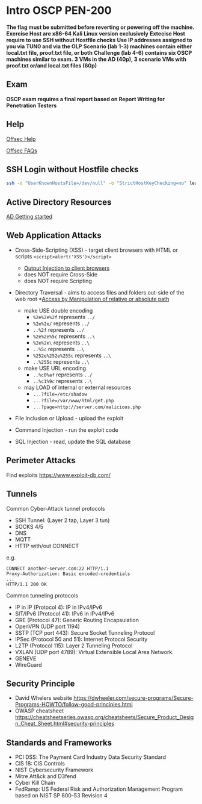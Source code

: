 # Intro OSCP PEN-200

**The flag must be submitted before reverting or powering off the machine.**
**Exercise Host are x86-64 Kali Linux version exclusively**
**Extecise Host require to use SSH without Hostfile checks**
**Use IP addresses assigned to you via TUN0 and via the OLP**
**Scenario (lab 1-3) machines contain either local.txt file, proof.txt file, or both**
**Challenge (lab 4-6) contains six OSCP machines similar to exam.**
**3 VMs in the AD (40p), 3 scenario VMs with proof.txt or/and local.txt files (60p)**

## Exam

**OSCP exam requires a final report based on Report Writing for Penetration Testers**

## Help

[Offsec Help](https://help.offsec.com/)

[Offsec FAQs](https://help.offsec.com/hc/en-us/categories/360002666252-General-Frequently-Asked-Questions-FAQs)

## SSH Login without Hostfile checks

```bash
ssh -o "UserKnownHostsFile=/dev/null" -o "StrictHostKeyChecking=no" learner@remote-ip
```

## Active Directory Resources

[AD Getting started](https://learn.microsoft.com/en-us/windows-server/identity/ad-ds/get-started/virtual-dc/active-directory-domain-services-overview)

## Web Application Attacks

* Cross-Side-Scripting (XSS) - target client browsers with HTML or scripts `<script>alert('XSS')</script>`
  * [Output Injection to client browsers](https://www.offsec.com/offsec/what-is-xss/)
  * does NOT require Cross-Side
  * does NOT require Scripting
* Directory Traversal - aims to access files and folders out-side of the web root
  *[Access by Manipulation of relative or absolute path](https://owasp.org/www-community/attacks/Path_Traversal)
  * make USE double encoding
    * `%2e%2e%2f` represents `../`
    * `%2e%2e/` represents `../`
    * `..%2f` represents `../`
    * `%2e%2e%5c` represents `..\`
    * `%2e%2e\` represents `..\`
    * `..%5c` represents `..\`
    * `%252e%252e%255c` represents `..\`
    * `..%255c` represents `..\`
  * make USE URL encoding
    * `..%c0%af` represents `../`
    * `..%c1%9c` represents `..\`
  * may LOAD of internal or external resources
    * `...?file=/etc/shadow`
    * `...?file=/var/www/html/get.php`
    * `...?page=http://server.com/malicious.php`

* File Inclusion or Upload - upload the exploit
* Command Injection - run the exploit code
* SQL Injection - read, update the SQL database

## Perimeter Attacks

Find exploits <https://www.exploit-db.com/>

## Tunnels

Common Cyber-Attack tunnel protocols

* SSH Tunnel: (Layer 2 tap, Layer 3 tun)
* SOCKS 4/5
* DNS
* MQTT
* HTTP with/out CONNECT  

e.g.

```plain
CONNECT another-server.com:22 HTTP/1.1
Proxy-Authorization: Basic encoded-credentials
...
HTTP/1.1 200 OK
```

Common tunneling protocols

* IP in IP (Protocol 4): IP in IPv4/IPv6
* SIT/IPv6 (Protocol 41): IPv6 in IPv4/IPv6
* GRE (Protocol 47): Generic Routing Encapsulation
* OpenVPN (UDP port 1194)
* SSTP (TCP port 443): Secure Socket Tunneling Protocol
* IPSec (Protocol 50 and 51): Internet Protocol Security
* L2TP (Protocol 115): Layer 2 Tunneling Protocol
* VXLAN (UDP port 4789): Virtual Extensible Local Area Network.
* GENEVE
* WireGuard

## Security Principle

* David Whelers website <https://dwheeler.com/secure-programs/Secure-Programs-HOWTO/follow-good-principles.html> 
* OWASP cheatsheet <https://cheatsheetseries.owasp.org/cheatsheets/Secure_Product_Design_Cheat_Sheet.html#security-principles>

## Standards and Frameworks

* PCI DSS: The Payment Card Industry Data Security Standard 
* CIS 18: CIS Controls
* NIST Cybersecurity Framework
* Mitre Att&ck and D3fend
* Cyber Kill Chain
* FedRamp: US Federal Risk and Authorization Management Program based on NIST SP 800-53 Revision 4 




